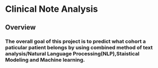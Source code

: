 # Clinical Note Analysis
## Overview
### The overall goal of this project is to predict what cohort a paticular patient belongs by using combined method of text analysis/Natural Language Processing(NLP),Staistical Modeling and Machine learning. 
